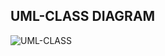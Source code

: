 ## UML-CLASS DIAGRAM

![UML-CLASS](https://user-images.githubusercontent.com/101052348/161393692-62e4fd6a-333b-4fc9-bad2-51881e21ffa7.jpg)
